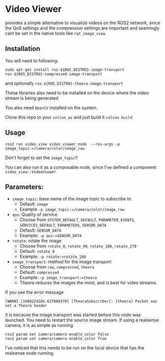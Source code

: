 # Video Viewer

provides a simple alternative to visualize videos on the ROS2 network, since the QoS settings and the compression settings are important and seemingly cant be set in the native tools like `rqt_image_view`. 


## Installation

You will need to following:
```
sudo apt-get install ros-${ROS_DISTRO}-image-transport ros-${ROS_DISTRO}-compressed-image-transport
```
and optionally `ros-${ROS_DISTRO}-theora-image-transport`

These libraries also need to be installed on the device where the video stream is being generated

You also need `OpenCV` installed on the system.

Clone this repo to your `colcon_ws` and just build it `colcon build`

## Usage

```
ros2 run video_view video_viewer_node  --ros-args -p image_topic:=/camera/color/image_raw
```
Don't forget to set the `image_topic`!!

You can also run it as a composable node, since I've defined a component `video_view::VideoViewer`

## Parameters:

- `image_topic`: base name of the image topic to subscribe to
  - Default: `image`
  - Example `-p image_topic:=/camera/color/image_raw`
- `qos`: Quality of service 
  - Choose from `SYSTEM_DEFAULT`, `DEFAULT`, `PARAMETER_EVENTS`, `SERVICES_DEFAULT`, `PARAMETERS`, `SENSOR_DATA`
  - Default: `SENSOR_DATA`
  - Example: `-p qos:=SENSOR_DATA`
- `rotate`: rotate the image
  - Choose from `rotate_0`, `rotate_90`, `rotate_180`, `rotate_270`
  - Default: `rotate_0`
  - Example: `-p rotate:=rotate_180`
- `image_transport`: method for the image transport
  - Choose from `raw`, `compressed`, `theora`
  - Default: `compressed`
  - Example: `-p image_transport:=theora`
  - Theora reduces the images the most, and is best for video streams. 
 

If you see the error message
```
[WARN] [1689224185.637869370] [TheoraSubscriber]: [theora] Packet was not a Theora header
```
it is because the image transport was started before this node was launched. You need to restart the source image stream. 
If using a realsense camera, it is as simple as running
```
ros2 param set camera/camera enable_color False
ros2 param set camera/camera enable_color True
```
I've noticed that this needs to be run on the local device that has the realsense node running. 


